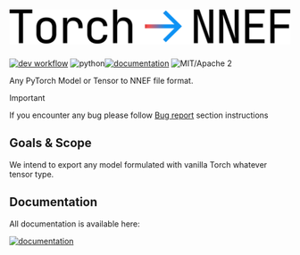 <!-- markdownlint-disable-file MD001 MD013 MD014 MD024 -->
# ![Torch to NNEF](./docs/img/torch_to_nnef.png)

[![dev workflow](https://github.com/sonos/torch-to-nnef/actions/workflows/dev.yml/badge.svg?branch=main)](https://github.com/sonos/torch-to-nnef/actions/workflows/dev.yml) ![python](https://img.shields.io/badge/python-%3E=3.9-green)[![documentation](https://img.shields.io/badge/torch_to_nnef-documentation-blue)]( https://sonos.github.io/torch-to-nnef/) ![MIT/Apache 2](https://img.shields.io/badge/license-MIT_OR_Apache_2.0-blue)

Any PyTorch Model or Tensor to NNEF file format.

> [!IMPORTANT]
> If you encounter any bug please follow [Bug report](https://sonos.github.io/torch-to-nnef/latest/contributing/guidelines/)  section instructions

## Goals & Scope

We intend to export any model formulated with vanilla Torch whatever tensor type.

## Documentation

All documentation is available here:

[![documentation](https://img.shields.io/badge/torch_to_nnef-documentation-blue)]( https://sonos.github.io/torch-to-nnef/)
